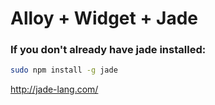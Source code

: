 Alloy + Widget + Jade
========================================

### If you don't already have jade installed:

```bash
sudo npm install -g jade
```

http://jade-lang.com/